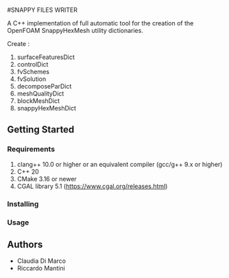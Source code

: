 #SNAPPY FILES WRITER

A C++ implementation of full automatic tool for the creation of the OpenFOAM SnappyHexMesh utility dictionaries.

Create :
1. surfaceFeaturesDict
2. controlDict
3. fvSchemes
4. fvSolution
5. decomposeParDict
6. meshQualityDict
7. blockMeshDict
8. snappyHexMeshDict

## Getting Started

### Requirements

1. clang++ 10.0 or higher or an equivalent compiler (gcc/g++ 9.x or higher)
2. C++ 20
3. CMake 3.16 or newer
4. CGAL library 5.1 (https://www.cgal.org/releases.html)


### Installing

### Usage

## Authors

 * Claudia Di Marco
 * Riccardo Mantini